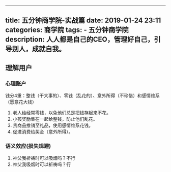 
---
title: 五分钟商学院-实战篇
date: 2019-01-24 23:11
categories: 商学院
tags:
     - 五分钟商学院
description: 人人都是自己的CEO，管理好自己，引导别人，成就自我。
---

## 理解用户

### 心理账户
钱分4重：整钱（干大事的）、零钱（乱花的）、意外所得（不珍惜）和感情维系（愿意花大钱）
1. 老人给经常零钱，以免他们总是把钱存起来不花。
2. 小孩奖励集在一起给整钱，防止他们乱花。
3. 贵商品推销至礼品，使用感情维系花钱。
4. 促进消费给奖金（意外所得）。


### 语义效应(损失规避)
1. 神父我祈祷时可以吸烟吗？不行
2. 神父我吸烟时可以祈祷吗？行









